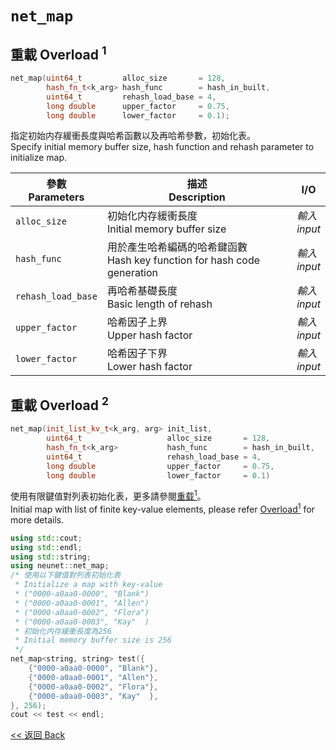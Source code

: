 # `net_map`

## 重載 Overload $^1$

```c++
net_map(uint64_t         alloc_size       = 128,
        hash_fn_t<k_arg> hash_func        = hash_in_built,
        uint64_t         rehash_load_base = 4,
        long double      upper_factor     = 0.75,
        long double      lower_factor     = 0.1);
```

指定初始内存緩衝長度與哈希函數以及再哈希參數，初始化表。\
Specify initial memory buffer size, hash function and rehash parameter to initialize map.

參數<br>Parameters|描述<br>Description|I/O
-|-|-
`alloc_size`|初始化内存緩衝長度<br>Initial memory buffer size|*輸入<br>input*
`hash_func`|用於產生哈希編碼的哈希鍵函數<br>Hash key function for hash code generation|*輸入<br>input*
`rehash_load_base`|再哈希基礎長度<br>Basic length of rehash|*輸入<br>input*
`upper_factor`|哈希因子上界<br>Upper hash factor|*輸入<br>input*
`lower_factor`|哈希因子下界<br>Lower hash factor|*輸入<br>input*

## 重載 Overload $^2$

```c++
net_map(init_list_kv_t<k_arg, arg> init_list,
        uint64_t                   alloc_size       = 128,
        hash_fn_t<k_arg>           hash_func        = hash_in_built,
        uint64_t                   rehash_load_base = 4,
        long double                upper_factor     = 0.75,
        long double                lower_factor     = 0.1)
```

使用有限鍵值對列表初始化表，更多請參閱[重载$^1$](#重載-overload-1)。\
Initial map with list of finite key-value elements, please refer [Overload$^1$](#重載-overload-1) for more details.

```c++
using std::cout;
using std::endl;
using std::string;
using neunet::net_map;
/* 使用以下鍵值對列表初始化表
 * Initialize a map with key-value
 * ("0000-a0aa0-0000", "Blank")
 * ("0000-a0aa0-0001", "Allen")
 * ("0000-a0aa0-0002", "Flora")
 * ("0000-a0aa0-0003", "Kay"  )
 * 初始化内存緩衝長度為256
 * Initial memory buffer size is 256
 */
net_map<string, string> test({
    {"0000-a0aa0-0000", "Blank"},
    {"0000-a0aa0-0001", "Allen"},
    {"0000-a0aa0-0002", "Flora"},
    {"0000-a0aa0-0003", "Kay"  },
}, 256);
cout << test << endl;
```

[<< 返回 Back](cover.md)

